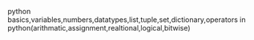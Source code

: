 python basics,variables,numbers,datatypes,list,tuple,set,dictionary,operators in python(arithmatic,assignment,realtional,logical,bitwise)
